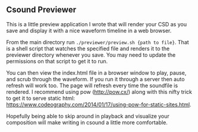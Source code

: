 ## Csound Previewer

This is a little preview application I wrote that will render your CSD as you save and display it with a nice waveform timeline in a web browser.

From the main directory run `./previewer/preview.sh {path to file}`. That is a shell script that watches the specified file and renders it to the previewer directory whenever you save. You may need to update the permissions on that script to get it to run.

You can then view the index.html file in a browser window to play, pause, and scrub through the waveform. If you run it through a server then auto refresh will work too. The page will refresh every time the soundfile is rendered. I recommend using pow (http://pow.cx/) along with this nifty trick to get it to serve static html: https://www.codeography.com/2014/01/17/using-pow-for-static-sites.html.

Hopefully being able to skip around in playback and visualize your composition will make writing in csound a little more comfortable.
